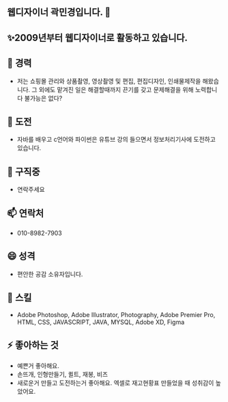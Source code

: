 
## 웹디자이너 곽민경입니다. 👋
## ✨2009년부터 웹디자이너로 활동하고 있습니다.
## 🔭 경력 
   - 저는 쇼핑몰 관리와 상품촬영, 영상촬영 및 편집, 편집디자인, 인쇄물제작을 해왔습니다.
     그 외에도 맡겨진 일은 해결할때까지 끈기를 갖고 문제해결을 위해 노력합니다
     불가능은 없다? 

## 🌱 도전 
   - 자바를 배우고 c언어와 파이썬은 유튜브 강의 들으면서 정보처리기사에 도전하고 있습니다.

## 👯 구직중
   - 연락주세요

## 📫 연락처
   - 010-8982-7903

## 😄 성격
   - 편안한 공감 소유자입니다.
     
## 🤔 스킬
   - Adobe Photoshop, Adobe Illustrator, Photography, Adobe Premier Pro, HTML, CSS, JAVASCRIPT, JAVA, MYSQL, Adobe XD, Figma
     
## ⚡ 좋아하는 것
   - 예쁜거 좋아해요.
   - 손뜨개, 인형만들기, 퀼트, 재봉, 비즈
   - 새로운거 만들고 도전하는거 좋아해요. 엑셀로 재고현황표 만들었을 때 성취감이 높았어요.





<!---
kwakminkyeong/kwakminkyeong is a ✨ special ✨ repository because its `README.md` (this file) appears on your GitHub profile.
You can click the Preview link to take a look at your changes.


- 👋 Hi, I’m @kwakminkyeong
- 👀 I’m interested in ...
- 🌱 I’m currently learning ...
- 💞️ I’m looking to collaborate on ...
- 📫 How to reach me ...
- 😄 Pronouns: ...
- ⚡ Fun fact: ...
--->
